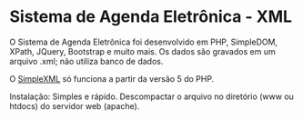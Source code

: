 # Sistema de Agenda Eletrônica - XML

O Sistema de Agenda Eletrônica foi desenvolvido em PHP, SimpleDOM, XPath, JQuery, Bootstrap e muito mais. Os dados são gravados em um arquivo .xml; não utiliza banco de dados. 

O <a href="https://code.google.com/archive/p/simpledom/">SimpleXML</a> só funciona a partir da versão 5 do PHP. 

Instalação: Simples e rápido. Descompactar o arquivo no diretório (www ou htdocs) do servidor web (apache).

